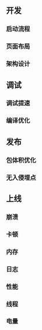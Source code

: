 

## 开发

### 启动流程

### 页面布局

### 架构设计

## 调试

### 调试提速

### 编译优化



## 发布

### 包体积优化

### 无入侵埋点


## 上线

### 崩溃

### 卡顿

### 内存

### 日志

### 性能

### 线程

### 电量





